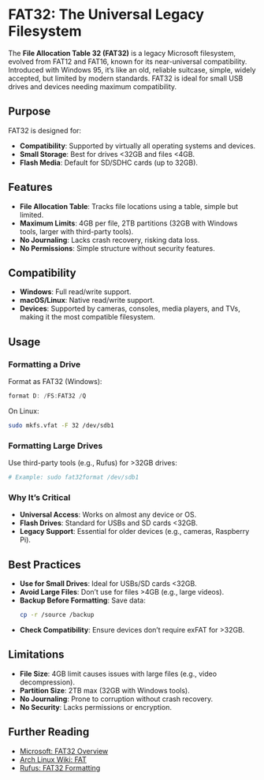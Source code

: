 # FAT32: The Universal Legacy Filesystem

The **File Allocation Table 32 (FAT32)** is a legacy Microsoft filesystem, evolved from FAT12 and FAT16, known for its near-universal compatibility. Introduced with Windows 95, it’s like an old, reliable suitcase, simple, widely accepted, but limited by modern standards. FAT32 is ideal for small USB drives and devices needing maximum compatibility.

## Purpose

FAT32 is designed for:
- **Compatibility**: Supported by virtually all operating systems and devices.
- **Small Storage**: Best for drives <32GB and files <4GB.
- **Flash Media**: Default for SD/SDHC cards (up to 32GB).

## Features

- **File Allocation Table**: Tracks file locations using a table, simple but limited.
- **Maximum Limits**: 4GB per file, 2TB partitions (32GB with Windows tools, larger with third-party tools).
- **No Journaling**: Lacks crash recovery, risking data loss.
- **No Permissions**: Simple structure without security features.

## Compatibility

- **Windows**: Full read/write support.
- **macOS/Linux**: Native read/write support.
- **Devices**: Supported by cameras, consoles, media players, and TVs, making it the most compatible filesystem.

## Usage

### Formatting a Drive
Format as FAT32 (Windows):
```powershell
format D: /FS:FAT32 /Q
```

On Linux:
```bash
sudo mkfs.vfat -F 32 /dev/sdb1
```

### Formatting Large Drives
Use third-party tools (e.g., Rufus) for >32GB drives:
```bash
# Example: sudo fat32format /dev/sdb1
```

### Why It’s Critical
- **Universal Access**: Works on almost any device or OS.
- **Flash Drives**: Standard for USBs and SD cards <32GB.
- **Legacy Support**: Essential for older devices (e.g., cameras, Raspberry Pi).

## Best Practices
- **Use for Small Drives**: Ideal for USBs/SD cards <32GB.
- **Avoid Large Files**: Don’t use for files >4GB (e.g., large videos).
- **Backup Before Formatting**: Save data:
  ```bash
  cp -r /source /backup
  ```
- **Check Compatibility**: Ensure devices don’t require exFAT for >32GB.

## Limitations
- **File Size**: 4GB limit causes issues with large files (e.g., video decompression).
- **Partition Size**: 2TB max (32GB with Windows tools).
- **No Journaling**: Prone to corruption without crash recovery.
- **No Security**: Lacks permissions or encryption.

## Further Reading
- [Microsoft: FAT32 Overview](https://learn.microsoft.com/en-us/windows/win32/fileio/filesystems)
- [Arch Linux Wiki: FAT](https://wiki.archlinux.org/title/FAT)
- [Rufus: FAT32 Formatting](https://rufus.ie/)


